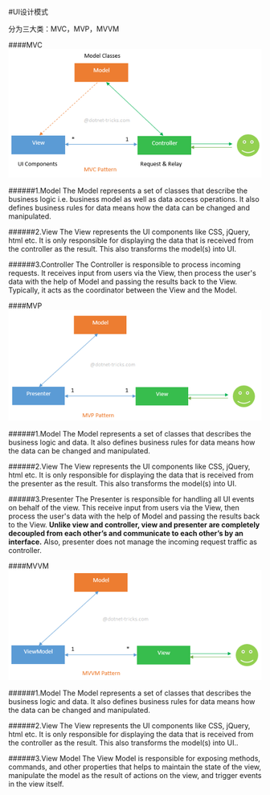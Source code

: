 #UI设计模式

分为三大类：MVC，MVP，MVVM

####MVC
![](/assets/mvcpattern.png)

######1.Model
The Model represents a set of classes that describe the business logic i.e. business model as well as data access operations. It also defines business rules for data means how the data can be changed and manipulated.

######2.View
The View represents the UI components like CSS, jQuery, html etc. It is only responsible for displaying the data that is received from the controller as the result. This also transforms the model(s) into UI.

######3.Controller
The Controller is responsible to process incoming requests. It receives input from users via the View, then process the user's data with the help of Model and passing the results back to the View. Typically, it acts as the coordinator between the View and the Model.

####MVP
![](/assets/mvppattern.png)

######1.Model
The Model represents a set of classes that describes the business logic and data. It also defines business rules for data means how the data can be changed and manipulated.

######2.View
The View represents the UI components like CSS, jQuery, html etc. It is only responsible for displaying the data that is received from the presenter as the result. This also transforms the model(s) into UI.

######3.Presenter
The Presenter is responsible for handling all UI events on behalf of the view. This receive input from users via the View, then process the user's data with the help of Model and passing the results back to the View. **Unlike view and controller, view and presenter are completely decoupled from each other’s and communicate to each other’s by an interface.**
Also, presenter does not manage the incoming request traffic as controller.

####MVVM
![](/assets/mvvmpattern.png)

######1.Model
The Model represents a set of classes that describes the business logic and data. It also defines business rules for data means how the data can be changed and manipulated.

######2.View
The View represents the UI components like CSS, jQuery, html etc. It is only responsible for displaying the data that is received from the controller as the result. This also transforms the model(s) into UI..

######3.View Model
The View Model is responsible for exposing methods, commands, and other properties that helps to maintain the state of the view, manipulate the model as the result of actions on the view, and trigger events in the view itself.
